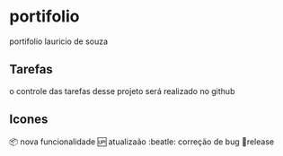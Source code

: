 # portifolio
portifolio lauricio de souza


## Tarefas
o controle das tarefas desse projeto será realizado no github

## Icones

:package: nova funcionalidade
:up: atualizaão
:beatle: correção de bug
:checkered_flag:release